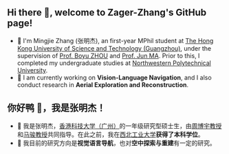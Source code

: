 ## Hi there 👋, welcome to Zager-Zhang's GitHub page!

- 🔭 I'm Mingjie Zhang (张明杰), an first-year MPhil student at [The Hong Kong University of Science and Technology (Guangzhou)](https://www.hkust-gz.edu.cn/), under the supervision of [Prof. Boyu ZHOU](https://robotics-star.com/people) and [Prof. Jun MA](https://personal.hkust-gz.edu.cn/junma/people-page.html). Prior to this, I completed my undergraduate studies at [Northwestern Polytechnical University](https://en.nwpu.edu.cn/).
- 🌱 I am currently working on **Vision-Language Navigation**, and I also conduct research in **Aerial Exploration and Reconstruction**.

## 你好鸭 👋，我是张明杰！

- 🔭 我是张明杰，[香港科技大学（广州）](https://www.hkust-gz.edu.cn/)的一年级研究型硕士生，由[周博宇教授](https://robotics-star.com/people)和[马骏教授](https://personal.hkust-gz.edu.cn/junma/people-page.html)共同指导。在此之前，我在[西北工业大学](https://en.nwpu.edu.cn/)**获得了本科学位**。
- 🌱 我目前的研究方向是**视觉语言导航**，也对**空中探索与重建**有一定的研究。
  
<!--
- 👯 I’m looking to collaborate on ...
- 🤔 I’m looking for help with ...
- 💬 Ask me about ...
- 📫 How to reach me: ...
-->
